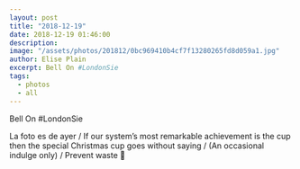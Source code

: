 ```yaml
---
layout: post
title: "2018-12-19"
date: 2018-12-19 01:46:00
description: 
image: "/assets/photos/201812/0bc969410b4cf7f13280265fd8d059a1.jpg"
author: Elise Plain
excerpt: Bell On #LondonSie
tags: 
  - photos
  - all
---
```


Bell On #LondonSie
<p></p>
<p>La foto es de ayer / If our system’s most remarkable achievement is the cup then the special Christmas cup goes without saying / (An occasional indulge only) / Prevent waste 🙏</p>